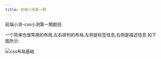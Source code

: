 ```yaml
---
title: 前端小测第一期
---
```


前端小测-css小测第一期题目:

一个简单也很常用的布局,左右排列的布局,左侧是标签信息,右侧是描述信息.如下图所示:


![css布局基础](https://images.901web.com/2019-08-05-025451.png "css基础")

